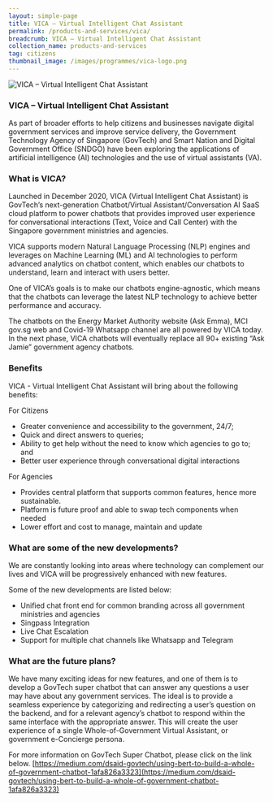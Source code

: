 ```yaml
---
layout: simple-page
title: VICA – Virtual Intelligent Chat Assistant
permalink: /products-and-services/vica/
breadcrumb: VICA – Virtual Intelligent Chat Assistant
collection_name: products-and-services
tag: citizens
thumbnail_image: /images/programmes/vica-logo.png
---
```


![VICA – Virtual Intelligent Chat Assistant](/images/programmes/vica-logo.png)

### **VICA – Virtual Intelligent Chat Assistant**

As part of broader efforts to help citizens and businesses navigate digital government services and improve service delivery, the Government Technology Agency of Singapore (GovTech) and Smart Nation and Digital Government Office (SNDGO) have been exploring the applications of artificial intelligence (AI) technologies and the use of virtual assistants (VA).

### **What is VICA?**

Launched in December 2020, VICA (Virtual Intelligent Chat Assistant) is GovTech’s next-generation Chatbot/Virtual Assistant/Conversation AI SaaS cloud platform to power chatbots that provides improved user experience for conversational interactions (Text, Voice and Call Center) with the Singapore government ministries and agencies. 

VICA supports modern Natural Language Processing (NLP) engines and leverages on Machine Learning (ML) and AI technologies to perform advanced analytics on chatbot content, which enables our chatbots to understand, learn and interact with users better.

One of VICA’s goals is to make our chatbots engine-agnostic, which means that the chatbots can leverage the latest NLP technology to achieve better performance and accuracy.

The chatbots on the Energy Market Authority website (Ask Emma), MCI gov.sg web and Covid-19 Whatsapp channel are all powered by VICA today. In the next phase, VICA chatbots will eventually replace all 90+ existing “Ask Jamie” government agency chatbots. 

### **Benefits**

VICA - Virtual Intelligent Chat Assistant will bring about the following benefits:

For Citizens
* Greater convenience and accessibility to the government, 24/7;
* Quick and direct answers to queries;
* Ability to get help without the need to know which agencies to go to; and
* Better user experience through conversational digital interactions

For Agencies 
* Provides central platform that supports common features, hence more sustainable.
* Platform is future proof and able to swap tech components when needed
* Lower effort and cost to manage, maintain and update

### **What are some of the new developments?**

We are constantly looking into areas where technology can complement our lives and VICA will be progressively enhanced with new features.

Some of the new developments are listed below:
* Unified chat front end for common branding across all government ministries and agencies
* Singpass Integration
* Live Chat Escalation
* Support for multiple chat channels like Whatsapp and Telegram

### **What are the future plans?**

We have many exciting ideas for new features, and one of them is to develop a GovTech super chatbot that can answer any questions a user may have about any government services. The ideal is to provide a seamless experience by categorizing and redirecting a user’s question on the backend, and for a relevant agency’s chatbot to respond within the same interface with the appropriate answer. This will create the user experience of a single Whole-of-Government Virtual Assistant, or government e-Concierge persona.

For more information on GovTech Super Chatbot, please click on the link below.
[https://medium.com/dsaid-govtech/using-bert-to-build-a-whole-of-government-chatbot-1afa826a3323](https://medium.com/dsaid-govtech/using-bert-to-build-a-whole-of-government-chatbot-1afa826a3323)
